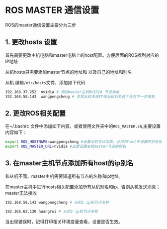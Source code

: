 # ROS MASTER 通信设置

ROS的master通信设置主要分为三步


## 1. 更改hosts 设置


首先需要更改主机电脑和master电脑上的host配置。方便后面的ROS找到对应的IP地址

从机hosts只需要添加master节点的地址和 以及自己的地址和别名

从机  编辑`/etc/hosts`文件，添加如下代码

```bash
192.168.37.252  nvidia # 添加master主机NVIDIA 节点地址
192.168.58.143  wangpengcheng # 添加从机本地IP地址和别名这个会在下一步用到

```

## 2. 更改ROS相关配置

在~/.bashrc 文件中添加如下内容，或者使用文件夹中的`ROS_MASTER.sh`,主要设置内容如下：

```bash
export ROS_HOSTNAME=wangpengcheng #设置从机节点名称，必须和host中设置的别名相同
export ROS_MASTER_URI=nvidia #这里设置主机master节点的别名
```

## 3. 在master主机节点添加所有host的ip别名

和从机不同，master主机需要知道所有节点的名称和ip地址。

在master主机中进行hosts相关配置添加所有从机别名和ip。否则从机发送消息；master无法接收

```bash
192.168.58.143 wangpengcheng # 从机1 ip和节点名称

192.168.62.130 huangrui # 从机2 ip和节点名称

``` 

当出现错误时，记得打印相关环境变量查看，设置是否生效。
